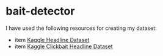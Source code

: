 # bait-detector
I have used the following resources for creating my dataset:
* item [Kaggle Headline Dataset ](https://www.kaggle.com/therohk/million-headlines/data)
* item [Kaggle Clickbait Headline Dataset](https://www.kaggle.com/therohk/examine-the-examiner)
